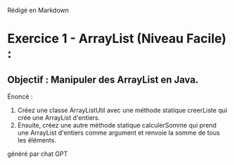 Rédigé en Markdown

# Exercice 1 - ArrayList (Niveau Facile) :

## Objectif : Manipuler des ArrayList en Java.

Énoncé : 

1. Créez une classe ArrayListUtil avec une méthode statique creerListe qui crée une ArrayList d'entiers.
2. Ensuite, créez une autre méthode statique calculerSomme qui prend une ArrayList d'entiers comme argument et renvoie la somme de tous les éléments.

généré par chat GPT